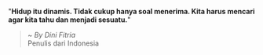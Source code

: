 "**Hidup itu dinamis. Tidak cukup hanya soal menerima. Kita harus mencari agar kita tahu dan menjadi sesuatu.**"

> ~ _By Dini Fitria_  
Penulis dari Indonesia
